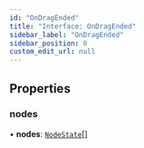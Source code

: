```yaml
---
id: "OnDragEnded"
title: "Interface: OnDragEnded"
sidebar_label: "OnDragEnded"
sidebar_position: 0
custom_edit_url: null
---
```


## Properties

### nodes

• **nodes**: [`NodeState`](../classes/NodeState.md)[]
